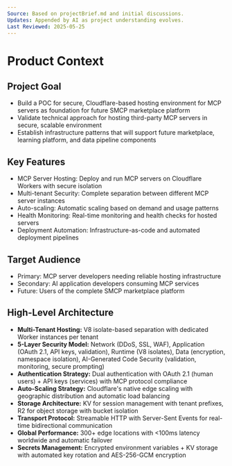 ```yaml
---
Source: Based on projectBrief.md and initial discussions.
Updates: Appended by AI as project understanding evolves.
Last Reviewed: 2025-05-25
---
```


# Product Context

## Project Goal
* Build a POC for secure, Cloudflare-based hosting environment for MCP servers as foundation for future SMCP marketplace platform
* Validate technical approach for hosting third-party MCP servers in secure, scalable environment
* Establish infrastructure patterns that will support future marketplace, learning platform, and data pipeline components

## Key Features
* MCP Server Hosting: Deploy and run MCP servers on Cloudflare Workers with secure isolation
* Multi-tenant Security: Complete separation between different MCP server instances
* Auto-scaling: Automatic scaling based on demand and usage patterns
* Health Monitoring: Real-time monitoring and health checks for hosted servers
* Deployment Automation: Infrastructure-as-code and automated deployment pipelines

## Target Audience
* Primary: MCP server developers needing reliable hosting infrastructure
* Secondary: AI application developers consuming MCP services
* Future: Users of the complete SMCP marketplace platform

## High-Level Architecture
* **Multi-Tenant Hosting:** V8 isolate-based separation with dedicated Worker instances per tenant
* **5-Layer Security Model:** Network (DDoS, SSL, WAF), Application (OAuth 2.1, API keys, validation), Runtime (V8 isolates), Data (encryption, namespace isolation), AI-Generated Code Security (validation, monitoring, secure prompting)
* **Authentication Strategy:** Dual authentication with OAuth 2.1 (human users) + API keys (services) with MCP protocol compliance
* **Auto-Scaling Strategy:** Cloudflare's native edge scaling with geographic distribution and automatic load balancing
* **Storage Architecture:** KV for session management with tenant prefixes, R2 for object storage with bucket isolation
* **Transport Protocol:** Streamable HTTP with Server-Sent Events for real-time bidirectional communication
* **Global Performance:** 300+ edge locations with <100ms latency worldwide and automatic failover
* **Secrets Management:** Encrypted environment variables + KV storage with automated key rotation and AES-256-GCM encryption

